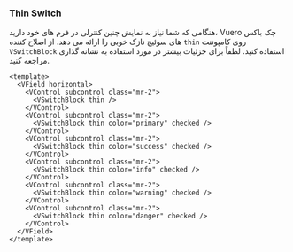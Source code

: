 ### Thin Switch

هنگامی که شما نیاز به نمایش چنین کنترلی در فرم های خود دارید، Vuero چک باکس های سوئیچ نازک خوبی را ارائه می دهد. از اصلاح کننده `thin` روی کامپوننت `VSwitchBlock` استفاده کنید.
لطفاً برای جزئیات بیشتر در مورد استفاده به نشانه گذاری مراجعه کنید.

<!--code-->

```vue
<template>
  <VField horizontal>
    <VControl subcontrol class="mr-2">
      <VSwitchBlock thin />
    </VControl>
    <VControl subcontrol class="mr-2">
      <VSwitchBlock thin color="primary" checked />
    </VControl>
    <VControl subcontrol class="mr-2">
      <VSwitchBlock thin color="success" checked />
    </VControl>
    <VControl subcontrol class="mr-2">
      <VSwitchBlock thin color="info" checked />
    </VControl>
    <VControl subcontrol class="mr-2">
      <VSwitchBlock thin color="warning" checked />
    </VControl>
    <VControl subcontrol class="mr-2">
      <VSwitchBlock thin color="danger" checked />
    </VControl>
  </VField>
</template>
```

<!--/code-->

<!--example-->

<VField horizontal>
  <VControl subcontrol class="mr-2">
    <VSwitchBlock thin />
  </VControl>
  <VControl subcontrol class="mr-2">
    <VSwitchBlock thin color="primary" checked />
  </VControl>
  <VControl subcontrol class="mr-2">
    <VSwitchBlock thin color="success" checked />
  </VControl>
  <VControl subcontrol class="mr-2">
    <VSwitchBlock thin color="info" checked />
  </VControl>
  <VControl subcontrol class="mr-2">
    <VSwitchBlock thin color="warning" checked />
  </VControl>
  <VControl subcontrol class="mr-2">
    <VSwitchBlock thin color="danger" checked />
  </VControl>
</VField>

<!--/example-->
